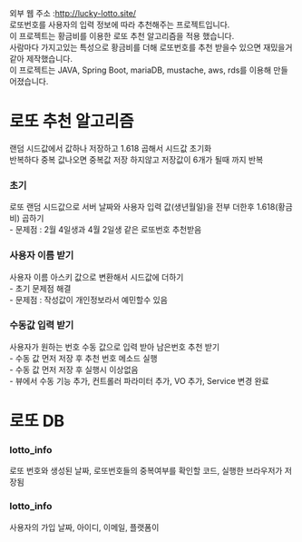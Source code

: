 외부 웹 주소 :http://lucky-lotto.site/<br>
로또번호를 사용자의 입력 정보에 따라 추천해주는 프로젝트입니다. <br>
이 프로젝트는 황금비를 이용한 로또 추천 알고리즘을 적용 했습니다. <br>
사람마다 가지고있는 특성으로 황금비를 더해 로또번호를 추천 받을수 있으면 재밌을거 같아 제작했습니다.<br>
이 프로젝트는 JAVA, Spring Boot, mariaDB, mustache, aws, rds를 이용해 만들어졌습니다.<br>

<h1> 로또 추천 알고리즘</h1>
랜덤 시드값에서 값하나 저장하고 1.618 곱해서 시드값 초기화 <br>
반복하다 중복 값나오면 중복값 저장 하지않고 저장값이 6개가 될때 까지 반복<br>
  <h3> 초기 </h3>
  로또 랜덤 시드값으로 서버 날짜와 사용자 입력 값(생년월일)을 전부 더한후 1.618(황금비) 곱하기 <br>
  - 문제점 : 2월 4일생과 4월 2일생 같은 로또번호 추천받음 <br>
  <h3> 사용자 이름 받기</h3>
  사용자 이름 아스키 값으로 변환해서 시드값에 더하기<br>
  - 초기 문제점 해결<br>
  - 문제점 : 작성값이 개인정보라서 예민할수 있음<br>
  <h3> 수동값 입력 받기</h3>
  사용자가 원하는 번호 수동 값으로 입력 받아 남은번호 추천 받기<br>
  - 수동 값 먼저 저장 후 추천 번호 메소드 실행 <br>
  - 수동 값 먼저 저장 후 실행시 이상없음 <br>
  - 뷰에서 수동 기능 추가, 컨트롤러 파라미터 추가, VO 추가, Service 변경 완료 <br>

<h1> 로또 DB </h1>
  <h3>lotto_info</h3>
  로또 번호와 생성된 날짜, 로또번호들의 중복여부를 확인할 코드, 실행한 브라우저가 저장됨
  <h3>lotto_info</h3>
  사용자의 가입 날짜, 아이디, 이메일, 플랫폼이 
